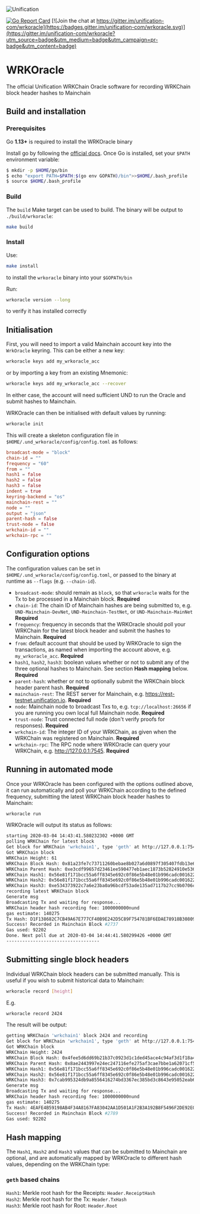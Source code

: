 ![Unification](https://raw.githubusercontent.com/unification-com/wrkoracle/master/unification_logoblack.png "Unification")

[![Go Report Card](https://goreportcard.com/badge/github.com/unification-com/wrkoracle)](https://goreportcard.com/report/github.com/unification-com/wrkoracle) [![Join the chat at https://gitter.im/unification-com/wrkoracle](https://badges.gitter.im/unification-com/wrkoracle.svg)](https://gitter.im/unification-com/wrkoracle?utm_source=badge&utm_medium=badge&utm_campaign=pr-badge&utm_content=badge)

# WRKOracle

The official Unification WRKChain Oracle software for recording WRKChain block header hashes 
to Mainchain

## Build and installation

### Prerequisites

Go **1.13+** is required to install the WRKOracle binary

Install go by following the [official docs](https://golang.org/doc/install).
Once Go is installed, set your `$PATH` environment variable:

```bash
$ mkdir -p $HOME/go/bin
$ echo "export PATH=$PATH:$(go env GOPATH)/bin">>$HOME/.bash_profile
$ source $HOME/.bash_profile
```

### Build

The `build` Make target can be used to build. The binary will be output to `./build/wrkoracle`:

```bash
make build
```

### Install

Use:

```bash
make install
```

to install the `wrkoracle` binary into your `$GOPATH/bin`

Run:

```bash
wrkoracle version --long
```

to verify it has installed correctly

## Initialisation

First, you will need to import a valid Mainchain account key into the `WrkOracle` keyring. This
can be either a new key:

```bash
wrkoracle keys add my_wrkoracle_acc
```

or by importing a key from an existing Mnemonic:

```bash
wrkoracle keys add my_wrkoracle_acc --recover
```

In either case, the account will need sufficient UND to run the Oracle and submit hashes to
Mainchain.

WRKOracle can then be initialised with default values by running:

```bash
wrkoracle init
```

This will create a skeleton configuration file in `$HOME/.und_wrkoracle/config/config.toml` as
follows:

```toml
broadcast-mode = "block"
chain-id = ""
frequency = "60"
from = ""
hash1 = false
hash2 = false
hash3 = false
indent = true
keyring-backend = "os"
mainchain-rest = ""
node = ""
output = "json"
parent-hash = false
trust-node = false
wrkchain-id = ""
wrkchain-rpc = ""
```

## Configuration options

The configuration values can be set in `$HOME/.und_wrkoracle/config/config.toml`, or passed to
the binary at runtime as `--flags` (e.g. `--chain-id`).

- `broadcast-mode`: should remain as `block`, so that `wrkoracle` waits for the Tx to be processed in 
a Mainchain block. **Required**
- `chain-id`: The chain ID of Mainchain hashes are being submitted to, e.g. `UND-Mainchain-DevNet`, 
`UND-Mainchain-TestNet`, or `UND-Mainchain-MainNet` **Required**
- `frequency`: frequency in seconds that the WRKOracle should poll your WRKChain for the latest
block header and submit the hashes to Mainchain. **Required**
- `from`: default account that should be used by WRKOracle to sign the transactions, as named when
importing the account above, e.g. `my_wrkoracle_acc`. **Required**
- `hash1`, `hash2`, `hash3`: boolean values whether or not to submit any of the three optional
hashes to Mainchain. See section **Hash mapping** below. **Required**
- `parent-hash`: whether or not to optionally submit the WRKChain block header parent hash. **Required**
- `mainchain-rest`: The REST server for Mainchain, e.g. https://rest-testnet.unification.io. **Required**
- `node`: Mainchain node to broadcast Txs to, e.g. `tcp://localhost:26656` if you are running you
own local full Mainchain node. **Required**
- `trust-node`: Trust connected full node (don't verify proofs for responses). **Required**
- `wrkchain-id`: The integer ID of your WRKChain, as given when the WRKChain was registered on Mainchain. **Required**
- `wrkchain-rpc`: The RPC node where WRKOracle can query your WRKChain, e.g. http://127.0.0.1:7545. **Required**

## Running in automated mode

Once your WRKOracle has been configured with the options outlined above, it can run automatically
and poll your WRKChain according to the defined frequency, submitting the latest WRKChain block header
hashes to Mainchain:

```bash
wrkoracle run
```

WRKOracle will output its status as follows:

```bash
starting 2020-03-04 14:43:41.580232302 +0000 GMT
polling WRKChain for latest block
Get block for WRKChain 'wrkchain1', type 'geth' at http://127.0.0.1:7545
Got WRKChain block
WRKChain Height: 61
WRKChain Block Hash: 0x81a23fe7c73711260bebae8b027a6d0897f305407fdb13e6ed0a4effdd2d6e74
WRKChain Parent Hash: 0xe3cdf99657d23461ee590477eb1aec1873b52824910e5369964039757defffdc
WRKChain Hash1: 0x56e81f171bcc55a6ff8345e692c0f86e5b48e01b996cadc001622fb5e363b421
WRKChain Hash2: 0x56e81f171bcc55a6ff8345e692c0f86e5b48e01b996cadc001622fb5e363b421
WRKChain Hash3: 0xe534373922c7a6e23ba0a96bcdf53ade135ad7117b27cc9b0706c3e02360e653
recording latest WRKChain block
Generate msg
Broadcasting Tx and waiting for response...
WRKChain header hash recording fee: 1000000000nund
gas estimate: 140275
Tx Hash: D1F138682C7CB49A67E777CF40B9E242D5C89F754781BF6EDAE78918B3080996
Success! Recorded in Mainchain Block #2737
Gas used: 92202
Done. Next poll due at 2020-03-04 14:44:41.580299426 +0000 GMT
-----------------------------------
```

## Submitting single block headers

Individual WRKChain block headers can be submitted manually. This is useful if you wish to submit
historical data to Mainchain:

```bash
wrkoracle record [height]
```

E.g.

```bash
wrkoracle record 2424
```

The result will be output:

```bash
getting WRKChain 'wrkchain1' block 2424 and recording
Get block for WRKChain 'wrkchain1', type 'geth' at http://127.0.0.1:7545
Got WRKChain block
WRKChain Height: 2424
WRKChain Block Hash: 0x4fee5d6dd69b21b37c0923d1c1ded45ace4c94af3d1f18a423ea2e25052c25d6
WRKChain Parent Hash: 0x8ae2443997e24ec247116efe275af3cae7bbe1a62071cf52c43cd0e233fac551
WRKChain Hash1: 0x56e81f171bcc55a6ff8345e692c0f86e5b48e01b996cadc001622fb5e363b421
WRKChain Hash2: 0x56e81f171bcc55a6ff8345e692c0f86e5b48e01b996cadc001622fb5e363b421
WRKChain Hash3: 0x7cab995324db9a8556416274bd3367ec385bd3c8643e95052eab60a8e9537681
Generate msg
Broadcasting Tx and waiting for response...
WRKChain header hash recording fee: 1000000000nund
gas estimate: 140275
Tx Hash: 4EAFE4B59198AB4F34A8167FA83042AA1D501A1F2B3A192B8F5496F2DE92E0A3
Success! Recorded in Mainchain Block #2789
Gas used: 92202
```

## Hash mapping

The `Hash1`, `Hash2` and `Hash3` values that can be submitted to Mainchain are optional, and are
automatically mapped by WRKOracle to different hash values, depending on the WRKChain type:

### `geth` based chains

`Hash1`: Merkle root hash for the Receipts: `Header.ReceiptHash`  
`Hash2`: Merkle root hash for the Tx: `Header.TxHash`  
`Hash3`: Merkle root hash for Root: `Header.Root`  
